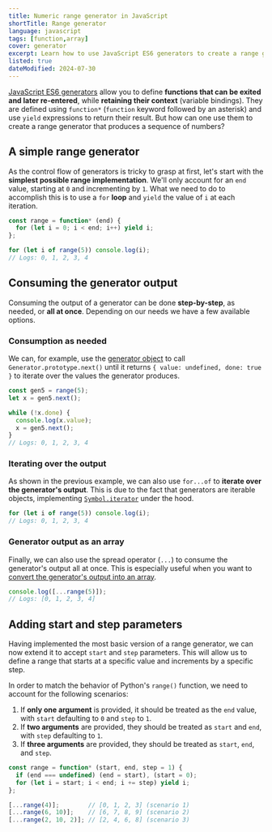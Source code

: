 ```yaml
---
title: Numeric range generator in JavaScript
shortTitle: Range generator
language: javascript
tags: [function,array]
cover: generator
excerpt: Learn how to use JavaScript ES6 generators to create a range generator that produces a sequence of numbers.
listed: true
dateModified: 2024-07-30
---
```


[JavaScript ES6 generators](https://developer.mozilla.org/en-US/docs/Web/JavaScript/Reference/Statements/function*) allow you to define **functions that can be exited and later re-entered**, while **retaining their context** (variable bindings). They are defined using `function*` (`function` keyword followed by an asterisk) and use `yield` expressions to return their result. But how can one use them to create a range generator that produces a sequence of numbers?

## A simple range generator

As the control flow of generators is tricky to grasp at first, let's start with the **simplest possible range implementation**. We'll only account for an `end` value, starting at `0` and incrementing by `1`. What we need to do to accomplish this is to use a `for` **loop** and `yield` the value of `i` at each iteration.

```js
const range = function* (end) {
  for (let i = 0; i < end; i++) yield i;
};

for (let i of range(5)) console.log(i);
// Logs: 0, 1, 2, 3, 4
```

## Consuming the generator output

Consuming the output of a generator can be done **step-by-step**, as needed, or **all at once**. Depending on our needs we have a few available options.

### Consumption as needed

We can, for example, use the [generator object](https://developer.mozilla.org/en-US/docs/Web/JavaScript/Reference/Global_Objects/Generator) to call `Generator.prototype.next()` until it returns `{ value: undefined, done: true }` to iterate over the values the generator produces.

```js
const gen5 = range(5);
let x = gen5.next();

while (!x.done) {
  console.log(x.value);
  x = gen5.next();
}
// Logs: 0, 1, 2, 3, 4
```

### Iterating over the output

As shown in the previous example, we can also use `for...of` to **iterate over the generator's output**. This is due to the fact that generators are iterable objects, implementing [`Symbol.iterator`](https://developer.mozilla.org/en-US/docs/Web/JavaScript/Reference/Global_Objects/Symbol/iterator) under the hood.

```js
for (let i of range(5)) console.log(i);
// Logs: 0, 1, 2, 3, 4
```

### Generator output as an array

Finally, we can also use the spread operator (`...`) to consume the generator's output all at once. This is especially useful when you want to [convert the generator's output into an array](/js/s/generator-to-array).

```js
console.log([...range(5)]);
// Logs: [0, 1, 2, 3, 4]
```

## Adding start and step parameters

Having implemented the most basic version of a range generator, we can now extend it to accept `start` and `step` parameters. This will allow us to define a range that starts at a specific value and increments by a specific step.

In order to match the behavior of Python's `range()` function, we need to account for the following scenarios:

1. If **only one argument** is provided, it should be treated as the `end` value, with `start` defaulting to `0` and `step` to `1`.
2. If **two arguments** are provided, they should be treated as `start` and `end`, with `step` defaulting to `1`.
3. If **three arguments** are provided, they should be treated as `start`, `end`, and `step`.

```js
const range = function* (start, end, step = 1) {
  if (end === undefined) (end = start), (start = 0);
  for (let i = start; i < end; i += step) yield i;
};

[...range(4)];        // [0, 1, 2, 3] (scenario 1)
[...range(6, 10)];    // [6, 7, 8, 9] (scenario 2)
[...range(2, 10, 2)]; // [2, 4, 6, 8] (scenario 3)
```
